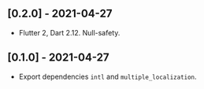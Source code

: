 ## [0.2.0] - 2021-04-27

* Flutter 2, Dart 2.12. Null-safety.

## [0.1.0] - 2021-04-27

* Export dependencies `intl` and `multiple_localization`.
